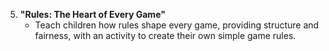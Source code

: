 5. **"Rules: The Heart of Every Game"**
   - Teach children how rules shape every game, providing structure and fairness, with an activity to create their own simple game rules.